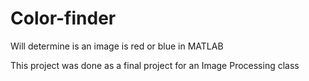 # Color-finder
Will determine is an image is red or blue in MATLAB

This project was done as a final project for an Image Processing class
